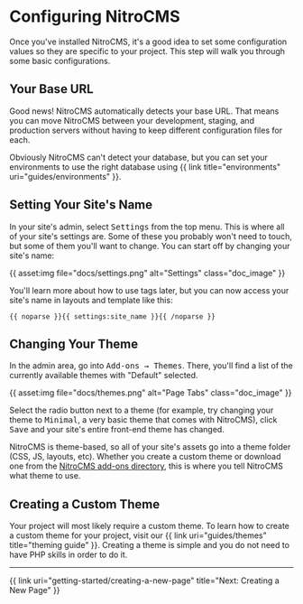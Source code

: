 # Configuring NitroCMS

Once you've installed NitroCMS, it's a good idea to set some configuration values so they are specific to your project. This step will walk you through some basic configurations.

</div>
<div class="doc_content">

## Your Base URL

Good news! NitroCMS automatically detects your base URL. That means you can move NitroCMS between your development, staging, and production servers without having to keep different configuration files for each.

Obviously NitroCMS can't detect your database, but you can set your environments to use the right database using {{ link title="environments" uri="guides/environments" }}.

## Setting Your Site's Name

In your site's admin, select <samp>Settings</samp> from the top menu. This is where all of your site's settings are. Some of these you probably won't need to touch, but some of them you'll want to change. You can start off by changing your site's name:

{{ asset:img file="docs/settings.png" alt="Settings" class="doc_image" }}

You'll learn more about how to use tags later, but you can now access your site's name in layouts and template like this:

    {{ noparse }}{{ settings:site_name }}{{ /noparse }}

## Changing Your Theme

In the admin area, go into <samp>Add-ons &rarr; Themes</samp>. There, you'll find a list of the currently available themes with "Default" selected.

{{ asset:img file="docs/themes.png" alt="Page Tabs" class="doc_image" }}

Select the radio button next to a theme (for example, try changing your theme to <samp>Minimal</samp>, a very basic theme that comes with NitroCMS), click <samp>Save</samp> and your site's entire front-end theme has changed.

NitroCMS is theme-based, so all of your site's assets go into a theme folder (CSS, JS, layouts, etc). Whether you create a custom theme or download one from the [NitroCMS add-ons directory](https://www.pyrocms.com/store), this is where you tell NitroCMS what theme to use.

## Creating a Custom Theme

Your project will most likely require a custom theme. To learn how to create a custom theme for your project, visit our {{ link uri="guides/themes" title="theming guide" }}. Creating a theme is simple and you do not need to have PHP skills in order to do it.

<hr>

{{ link uri="getting-started/creating-a-new-page" title="Next: Creating a New Page" }}